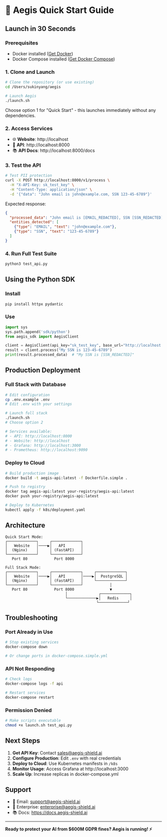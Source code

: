 # 🚀 Aegis Quick Start Guide

## Launch in 30 Seconds

### Prerequisites
- Docker installed ([Get Docker](https://docs.docker.com/get-docker/))
- Docker Compose installed ([Get Docker Compose](https://docs.docker.com/compose/install/))

### 1. Clone and Launch

```bash
# Clone the repository (or use existing)
cd /Users/sukinyang/aegis

# Launch Aegis
./launch.sh
```

Choose option 1 for "Quick Start" - this launches immediately without any dependencies.

### 2. Access Services

- 🌐 **Website**: http://localhost
- 🔌 **API**: http://localhost:8000
- 📚 **API Docs**: http://localhost:8000/docs

### 3. Test the API

```bash
# Test PII protection
curl -X POST http://localhost:8000/v1/process \
  -H "X-API-Key: sk_test_key" \
  -H "Content-Type: application/json" \
  -d '{"data": "John email is john@example.com, SSN 123-45-6789"}'
```

Expected response:
```json
{
  "processed_data": "John email is [EMAIL_REDACTED], SSN [SSN_REDACTED]",
  "entities_detected": [
    {"type": "EMAIL", "text": "john@example.com"},
    {"type": "SSN", "text": "123-45-6789"}
  ]
}
```

### 4. Run Full Test Suite

```bash
python3 test_api.py
```

## Using the Python SDK

### Install
```bash
pip install httpx pydantic
```

### Use
```python
import sys
sys.path.append('sdk/python')
from aegis_sdk import AegisClient

client = AegisClient(api_key="sk_test_key", base_url="http://localhost:8000")
result = client.process("My SSN is 123-45-6789")
print(result.processed_data)  # "My SSN is [SSN_REDACTED]"
```

## Production Deployment

### Full Stack with Database

```bash
# Edit configuration
cp .env.example .env
# Edit .env with your settings

# Launch full stack
./launch.sh
# Choose option 2

# Services available:
# - API: http://localhost:8000
# - Website: http://localhost
# - Grafana: http://localhost:3000
# - Prometheus: http://localhost:9090
```

### Deploy to Cloud

```bash
# Build production image
docker build -t aegis-api:latest -f Dockerfile.simple .

# Push to registry
docker tag aegis-api:latest your-registry/aegis-api:latest
docker push your-registry/aegis-api:latest

# Deploy to Kubernetes
kubectl apply -f k8s/deployment.yaml
```

## Architecture

```
Quick Start Mode:
┌─────────────┐     ┌─────────────┐
│   Website   │────▶│   API       │
│  (Nginx)    │     │ (FastAPI)   │
└─────────────┘     └─────────────┘
   Port 80            Port 8000

Full Stack Mode:
┌─────────────┐     ┌─────────────┐     ┌─────────────┐
│   Website   │────▶│   API       │────▶│  PostgreSQL │
│  (Nginx)    │     │ (FastAPI)   │     └─────────────┘
└─────────────┘     └─────────────┘            │
   Port 80            Port 8000                ▼
                           │              ┌─────────────┐
                           └─────────────▶│   Redis     │
                                         └─────────────┘
```

## Troubleshooting

### Port Already in Use
```bash
# Stop existing services
docker-compose down

# Or change ports in docker-compose.simple.yml
```

### API Not Responding
```bash
# Check logs
docker-compose logs -f api

# Restart services
docker-compose restart
```

### Permission Denied
```bash
# Make scripts executable
chmod +x launch.sh test_api.py
```

## Next Steps

1. **Get API Key**: Contact sales@aegis-shield.ai
2. **Configure Production**: Edit `.env` with real credentials
3. **Deploy to Cloud**: Use Kubernetes manifests in `/k8s`
4. **Monitor Usage**: Access Grafana at http://localhost:3000
5. **Scale Up**: Increase replicas in docker-compose.yml

## Support

- 📧 Email: support@aegis-shield.ai
- 💼 Enterprise: enterprise@aegis-shield.ai
- 📚 Docs: https://docs.aegis-shield.ai

---

**Ready to protect your AI from $600M GDPR fines? Aegis is running! ⚡**